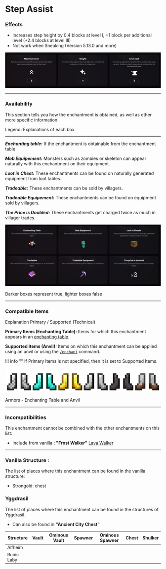 # Step Assist
### Effects
*   Increases step height by 0.4 blocks at level I, +1 block per additional level (+2.4 blocks at level III)
*   Not work when Sneaking (Version 5.13.0 and more)

![](/images/voxel/enchantment/feet-enchantment/image_1756618412878_921.png)

* * *

### Availability

This section tells you how the enchantment is obtained, as well as other more specific information.

Legend: Explanations of each box.[](#legend-explanations-of-each-box)

* * *

_**Enchanting table:**_ If the enchantment is obtainable from the enchantment table

_**Mob Equipement:**_ Monsters such as zombies or skeleton can appear naturally with this enchantment on their equipment.

_**Loot in Chest:**_ These enchantments can be found on naturally generated equipment from loot tables.

_**Tradeable:**_ These enchantments can be sold by villagers.

_**Tradeable Equipement:**_ These enchantments can be found on equipment sold by villagers.

_**The Price is Doubled:**_ These enchantments get charged twice as much in villager trades.

![](/images/voxel/enchantment/feet-enchantment/image_1756618412879_190.png)

Darker boxes represent true, lighter boxes false

* * *

### Compatible Items
Explanation Primary / Supported (Technical)[](#explanation-primary-supported-technical)

**Primary Items (Enchanting Table):** Items for which this enchantment appears in an [enchanting table](https://minecraft.wiki/w/Enchanting_table).

**Supported Items (Anvil):** Items on which this enchantment can be applied using an anvil or using the [`/enchant`](https://minecraft.wiki/w/Commands/enchant) command.

!!! info ""
    If Primary Items is not specified, then it is set to Supported Items.

![](/images/voxel/enchantment/feet-enchantment/image_1756618412879_457.png)

Armors - Enchanting Table and Anvil

* * *

### Incompatibilities

This enchantment cannot be combined with the other enchantments on this list:

*   Include from vanilla : **"Frost Walker"**
[Lava Walker](/external/neoenchants/enchantment/feet-enchantment/lava-walker)

* * *

### Vanilla Structure :

The list of places where this enchantment can be found in the vanilla structure:

*   Strongold: chest
### Yggdrasil

The list of places where this enchantment can be found in the structures of Yggdrasil.

*   Can also be found in **"Ancient City Chest"**

| Structure | Vault | Ominous Vault | Spawner | Ominous Spawner | Chest | Shulker |
| --- | --- | --- | --- | --- | --- | --- |
| Alfheim |  |  |  |  |  |  |
| Runic Laby |  |  |  |  |  |  |